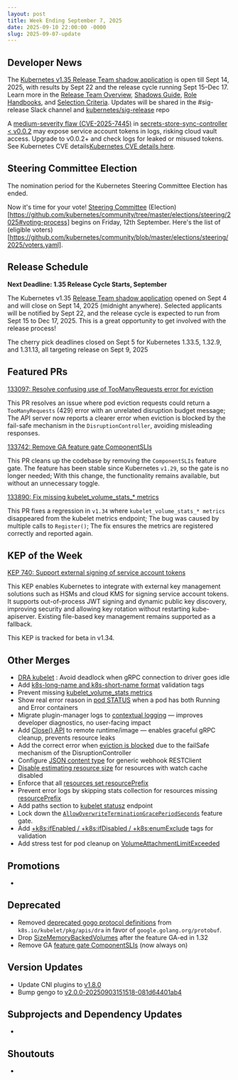 ```yaml
---
layout: post
title: Week Ending September 7, 2025
date: 2025-09-10 22:00:00 -0000
slug: 2025-09-07-update
---
```


## Developer News

The [Kubernetes v1.35 Release Team shadow application](https://forms.gle/jUjmT14LNhG86q1r8) is open till Sept 14, 2025, with results by Sept 22 and the release cycle running Sept 15–Dec 17. Learn more in the [Release Team Overview](https://git.k8s.io/sig-release/release-team/README.md), [Shadows Guide](https://git.k8s.io/sig-release/release-team/shadows.md), [Role Handbooks](https://git.k8s.io/sig-release/release-team/role-handbooks), and [Selection Criteria](https://git.k8s.io/sig-release/release-team/release-team-selection.md). Updates will be shared in the #sig-release Slack channel and [kubernetes/sig-release](https://github.com/kubernetes/sig-release) repo

A [medium-severity flaw (CVE-2025-7445)](https://github.com/kubernetes/kubernetes/issues?q=CVE-2025-7445) in [secrets-store-sync-controller < v0.0.2](https://github.com/kubernetes-sigs/secrets-store-sync-controller) may expose service account tokens in logs, risking cloud vault access. Upgrade to v0.0.2+ and check logs for leaked or misused tokens. See Kubernetes CVE details[Kubernetes CVE details here](https://groups.google.com/a/kubernetes.io/g/dev/c/-YMPX1LxyzQ).

## Steering Committee Election

The nomination period for the Kubernetes Steering Committee Election has ended.

Now it's time for your vote! [Steering Committee](https://github.com/kubernetes/steering) (Election)[https://github.com/kubernetes/community/tree/master/elections/steering/2025#voting-process] begins on Friday, 12th September. Here's the list of (eligible voters)[https://github.com/kubernetes/community/blob/master/elections/steering/2025/voters.yaml].

## Release Schedule

**Next Deadline: 1.35 Release Cycle Starts, September**

The Kubernetes v1.35 [Release Team shadow application](https://docs.google.com/forms/d/e/1FAIpQLSfPzTxjXHBvW_4bmZafVJPtfLZAZb4qXoL7OPOwuqBRRBWL-w/viewform) opened on Sept 4 and will close on Sept 14, 2025 (midnight anywhere). Selected applicants will be notified by Sept 22, and the release cycle is expected to run from Sept 15 to Dec 17, 2025. This is a great opportunity to get involved with the release process!

The cherry pick deadlines closed on Sept 5 for Kubernetes 1.33.5, 1.32.9, and 1.31.13, all targeting release on Sept 9, 2025

## Featured PRs

[133097: Resolve confusing use of TooManyRequests error for eviction](https://github.com/kubernetes/kubernetes/pull/133097)

This PR resolves an issue where pod eviction requests could return a `TooManyRequests` (429) error with an unrelated disruption budget message; The API server now reports a clearer error when eviction is blocked by the fail-safe mechanism in the `DisruptionController`, avoiding misleading responses.

[133742: Remove GA feature gate ComponentSLIs](https://github.com/kubernetes/kubernetes/pull/133742)

This PR cleans up the codebase by removing the `ComponentSLIs` feature gate. The feature has been stable since Kubernetes `v1.29`, so the gate is no longer needed; With this change, the functionality remains available, but without an unnecessary toggle.

[133890: Fix missing kubelet_volume_stats_* metrics](https://github.com/kubernetes/kubernetes/pull/133890)

This PR fixes a regression in `v1.34` where `kubelet_volume_stats_* metrics` disappeared from the kubelet metrics endpoint; The bug was caused by multiple calls to `Register()`; The fix ensures the metrics are registered correctly and reported again.

## KEP of the Week

[KEP 740: Support external signing of service account tokens](https://github.com/kubernetes/enhancements/blob/master/keps/sig-auth/740-service-account-external-signing/README.md)

This KEP enables Kubernetes to integrate with external key management solutions such as HSMs and cloud KMS for signing service account tokens. It supports out-of-process JWT signing and dynamic public key discovery, improving security and allowing key rotation without restarting kube-apiserver. Existing file-based key management remains supported as a fallback.

This KEP is tracked for beta in v1.34.

## Other Merges
* [DRA kubelet](https://github.com/kubernetes/kubernetes/pull/133926) : Avoid deadlock when gRPC connection to driver goes idle
* Add [k8s-long-name and k8s-short-name format](https://github.com/kubernetes/kubernetes/pull/133894) validation tags
* Prevent missing [kubelet_volume_stats metrics](https://github.com/kubernetes/kubernetes/pull/133890)
* Show real error reason in [pod STATUS](https://github.com/kubernetes/kubernetes/pull/124766/files) when a pod has both Running and Error containers
* Migrate plugin-manager logs to [contextual logging](https://github.com/kubernetes/kubernetes/pull/130376) — improves developer diagnostics, no user-facing impact
* Add [Close() API](https://github.com/kubernetes/kubernetes/pull/133211) to remote runtime/image — enables graceful gRPC cleanup, prevents resource leaks
* Add the correct error when [eviction is blocked](https://github.com/kubernetes/kubernetes/pull/133097) due to the failSafe mechanism of the DisruptionController
* Configure [JSON content type](https://github.com/kubernetes/kubernetes/pull/132960) for generic webhook RESTClient
* [Disable estimating resource size](https://github.com/kubernetes/kubernetes/pull/133868) for resources with watch cache disabled
* Enforce that all [resources set resourcePrefix](https://github.com/kubernetes/kubernetes/pull/133868)
* Prevent error logs by skipping stats collection for resources missing [resourcePrefix](https://github.com/kubernetes/kubernetes/pull/133817)
* Add paths section to [kubelet statusz](https://github.com/kubernetes/kubernetes/pull/133239) endpoint
* Lock down the [`AllowOverwriteTerminationGracePeriodSeconds`](https://github.com/kubernetes/kubernetes/pull/133792) feature gate.
* Add [+k8s:ifEnabled / +k8s:ifDisabled / +k8s:enumExclude](https://github.com/kubernetes/kubernetes/pull/133768) tags for validation
* Add stress test for pod cleanup on [VolumeAttachmentLimitExceeded](https://github.com/kubernetes/kubernetes/pull/133357)


## Promotions

*

## Deprecated

* Removed [deprecated gogo protocol definitions](https://github.com/kubernetes/kubernetes/pull/133026) from `k8s.io/kubelet/pkg/apis/dra` in favor of `google.golang.org/protobuf`.
* Drop [SizeMemoryBackedVolumes](https://github.com/kubernetes/kubernetes/pull/133720) after the feature GA-ed in 1.32
* Remove GA [feature gate ComponentSLIs](https://github.com/kubernetes/kubernetes/pull/133742) (now always on)

## Version Updates

* Update CNI plugins to [v1.8.0](https://github.com/kubernetes/kubernetes/pull/133837)
* Bump gengo to [v2.0.0-20250903151518-081d64401ab4](https://github.com/kubernetes/kubernetes/pull/133769/files)


## Subprojects and Dependency Updates

*

## Shoutouts

*
